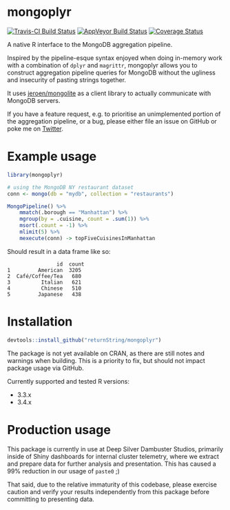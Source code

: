 # mongoplyr

[![Travis-CI Build Status](https://travis-ci.org/returnString/mongoplyr.svg?branch=master)](https://travis-ci.org/returnString/mongoplyr)
[![AppVeyor Build Status](https://ci.appveyor.com/api/projects/status/github/returnString/mongoplyr?branch=master&svg=true)](https://ci.appveyor.com/project/returnString/mongoplyr)
[![Coverage Status](https://coveralls.io/repos/github/returnString/mongoplyr/badge.svg?branch=master)](https://coveralls.io/github/returnString/mongoplyr?branch=master)

A native R interface to the MongoDB aggregation pipeline.

Inspired by the pipeline-esque syntax enjoyed when doing in-memory work with a combination of `dplyr` and `magrittr`, mongoplyr allows you to construct aggregation pipeline queries for MongoDB without the ugliness and insecurity of pasting strings together.

It uses [jeroen/mongolite](https://github.com/jeroen/mongolite) as a client library to actually communicate with MongoDB servers.

If you have a feature request, e.g. to prioritise an unimplemented portion of the aggregation pipeline, or a bug, please either file an issue on GitHub or poke me on [Twitter](https://twitter.com/returnString).

# Example usage
```r
library(mongoplyr)

# using the MongoDB NY restaurant dataset
conn <- mongo(db = "mydb", collection = "restaurants")

MongoPipeline() %>%
	mmatch(.borough == "Manhattan") %>%
	mgroup(by = .cuisine, count = .sum(1)) %>%
	msort(.count = -1) %>%
	mlimit(5) %>%
	mexecute(conn) -> topFiveCuisinesInManhattan
```

Should result in a data frame like so:
```
                id  count
1         American  3205
2  Café/Coffee/Tea   680
3          Italian   621
4          Chinese   510
5         Japanese   438
```

# Installation
```r
devtools::install_github("returnString/mongoplyr")
```

The package is not yet available on CRAN, as there are still notes and warnings when building. This is a priority to fix, but should not impact package usage via GitHub.

Currently supported and tested R versions:
- 3.3.x
- 3.4.x

# Production usage
This package is currently in use at Deep Silver Dambuster Studios, primarily inside of Shiny dashboards for internal cluster telemetry, where we extract and prepare data for further analysis and presentation. This has caused a 99% reduction in our usage of `paste0` ;)

That said, due to the relative immaturity of this codebase, please exercise caution and verify your results independently from this package before committing to presenting data.

